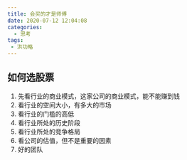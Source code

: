 ```yaml
---
title: 会买的才是师傅
date: 2020-07-12 12:04:08
categories:
  - 思考
tags:
 - 洪功略
---
```


## 如何选股票

1. 先看行业的商业模式，这家公司的商业模式，能不能赚到钱
2. 看行业的空间大小，有多大的市场
3. 看行业的门槛的高低
4. 看行业所处的历史阶段
5. 看行业所处的竞争格局
6. 看公司的估值，但不是重要的因素
7. 好的团队